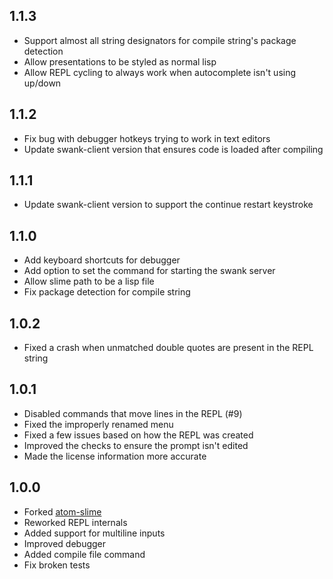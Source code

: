 ## 1.1.3
* Support almost all string designators for compile string's package detection
* Allow presentations to be styled as normal lisp
* Allow REPL cycling to always work when autocomplete isn't using up/down

## 1.1.2
* Fix bug with debugger hotkeys trying to work in text editors
* Update swank-client version that ensures code is loaded after compiling

## 1.1.1
* Update swank-client version to support the continue restart keystroke

## 1.1.0
* Add keyboard shortcuts for debugger
* Add option to set the command for starting the swank server
* Allow slime path to be a lisp file
* Fix package detection for compile string


## 1.0.2
* Fixed a crash when unmatched double quotes are present in the REPL string

## 1.0.1
* Disabled commands that move lines in the REPL (#9)
* Fixed the improperly renamed menu
* Fixed a few issues based on how the REPL was created
* Improved the checks to ensure the prompt isn't edited
* Made the license information more accurate

## 1.0.0
* Forked [atom-slime](https://github.com/sjlevine/atom-slime)
* Reworked REPL internals
* Added support for multiline inputs
* Improved debugger
* Added compile file command
* Fix broken tests
